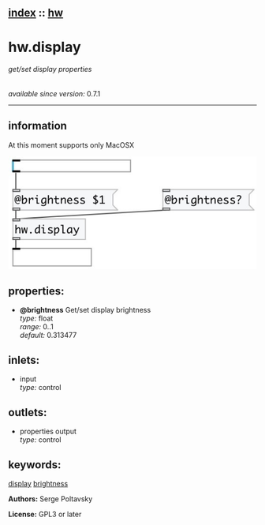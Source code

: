 [index](index.html) :: [hw](category_hw.html)
---

# hw.display

###### get/set display properties

*available since version:* 0.7.1

---


## information
At this moment supports only MacOSX


[![example](../examples/img/hw.display.jpg)](../examples/pd/hw.display.pd)







## properties:

* **@brightness** 
Get/set display brightness<br>
_type:_ float<br>
_range:_ 0..1<br>
_default:_ 0.313477<br>



## inlets:

* input<br>
_type:_ control



## outlets:

* properties output<br>
_type:_ control



## keywords:

[display](keywords/display.html)
[brightness](keywords/brightness.html)






**Authors:** Serge Poltavsky




**License:** GPL3 or later





